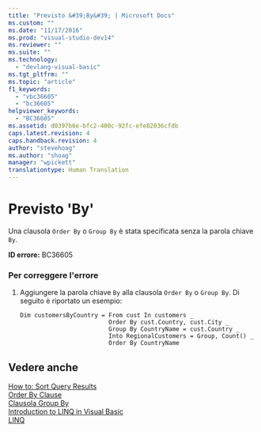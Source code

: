```yaml
---
title: "Previsto &#39;By&#39; | Microsoft Docs"
ms.custom: ""
ms.date: "11/17/2016"
ms.prod: "visual-studio-dev14"
ms.reviewer: ""
ms.suite: ""
ms.technology: 
  - "devlang-visual-basic"
ms.tgt_pltfrm: ""
ms.topic: "article"
f1_keywords: 
  - "vbc36605"
  - "bc36605"
helpviewer_keywords: 
  - "BC36605"
ms.assetid: d0397b6e-bfc2-400c-92fc-efe82036cfdb
caps.latest.revision: 4
caps.handback.revision: 4
author: "stevehoag"
ms.author: "shoag"
manager: "wpickett"
translationtype: Human Translation
---
```

# Previsto &#39;By&#39;
Una clausola `Order By` o `Group By` è stata specificata senza la parola chiave `By`.  
  
 **ID errore:** BC36605  
  
### Per correggere l'errore  
  
1.  Aggiungere la parola chiave `By` alla clausola `Order By` o `Group By`. Di seguito è riportato un esempio:  
  
    ```vb#  
    Dim customersByCountry = From cust In customers _  
                             Order By cust.Country, cust.City _  
                             Group By CountryName = cust.Country _  
                             Into RegionalCustomers = Group, Count() _  
                             Order By CountryName  
    ```  
  
## Vedere anche  
 [How to: Sort Query Results](../../visual-basic/programming-guide/language-features/linq/how-to-sort-query-results-by-using-linq.md)   
 [Order By Clause](../../visual-basic/language-reference/queries/order-by-clause.md)   
 [Clausola Group By](../../visual-basic/language-reference/queries/group-by-clause.md)   
 [Introduction to LINQ in Visual Basic](../../visual-basic/programming-guide/language-features/linq/introduction-to-linq.md)   
 [LINQ](../../visual-basic/programming-guide/language-features/linq/index.md)